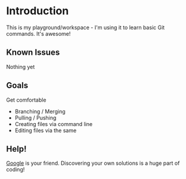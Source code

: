 # Introduction
This is my playground/workspace - I'm using it to learn basic Git commands. It's awesome!
## Known Issues
Nothing yet
## Goals
Get comfortable
* Branching / Merging
* Pulling / Pushing
* Creating files via command line
* Editing files via the same
## Help!
[Google](www.google.com) is your friend. Discovering your own solutions is a huge part of coding!
